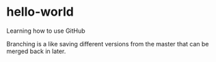 # hello-world
Learning how to use GitHub

Branching is a like saving different versions from the master that can be merged back in later.
